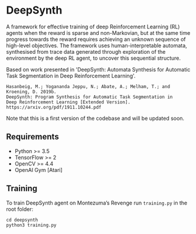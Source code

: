 # DeepSynth
A framework for effective training of deep Reinforcement Learning (RL) agents when the reward is sparse and non-Markovian, but at the same time progress towards the reward requires achieving an unknown sequence of high-level objectives. The framework uses human-interpretable automata, synthesised from trace data generated through exploration of the environment by the deep RL agent, to uncover this sequential structure.  <br/>

Based on work presented in 'DeepSynth: Automata Synthesis for Automatic Task Segmentation in Deep Reinforcement Learning'.
~~~
Hasanbeig, M.; Yogananda Jeppu, N.; Abate, A.; Melham, T.; and Kroening, D. 2019b. 
DeepSynth: Program Synthesis for Automatic Task Segmentation in 
Deep Reinforcement Learning [Extended Version]. 
https://arxiv.org/pdf/1911.10244.pdf
~~~

Note that this is a first version of the codebase and will be updated soon.

## Requirements
- Python >= 3.5
- TensorFlow >= 2
- OpenCV >= 4.4
- OpenAI Gym [Atari]

## Training

To train DeepSynth agent on Montezuma’s Revenge run `training.py` in the root folder:<br>
~~~
cd deepsynth
python3 training.py
~~~


